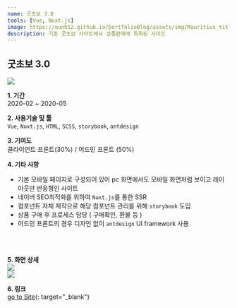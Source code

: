 ```yaml
---
name: 굿초보 3.0
tools: [Vue, Nuxt.js]
image: https://eunh12.github.io/portfolioBlog/assets/img/Mauritius_title.png
description: 기존 굿초보 사이트에서 상품판매에 특화된 사이트
---
```


## 굿초보 3.0  
![](https://eunh12.github.io/portfolioBlog/assets/img/Mauritius_title.png)  
  
**1. 기간**   
2020-02 ~ 2020-05   
  
**2. 사용기술 및 툴**   
`Vue`, `Nuxt.js`, `HTML`, `SCSS`, `storybook`, `antdesign`  
  
**3. 기여도**   
클라이언트 프론트(30%) / 어드민 프론트 (50%)   
   
**4. 기타 사항**   
- 기본 모바일 페이지로 구성되어 있어 pc 화면에서도 모바일 화면처럼 보이고 레이아웃만 반응형인 사이트
- 네이버 SEO최적화를 위하여 `Nuxt.js`를 통한 SSR   
- 컴포넌트 자체 제작으로 해당 컴포넌트 관리를 위해 `storybook` 도입  
- 상품 구매 후 프로세스 담당 ( 구매확인, 환불 등 )
- 어드민 프론트의 경우 디자인 없이 `antdesign` UI framework 사용
      
<br>    
<br>     

**5. 화면 상세**   
![](https://eunh12.github.io/portfolioBlog/assets/img/Mauritius_con.png)  
![](https://eunh12.github.io/portfolioBlog/assets/img/Mauritius_con2.png)  
   
**6. 링크**  
[go to Site](http://insurance.goodchobo.com/){: target="_blank"}
